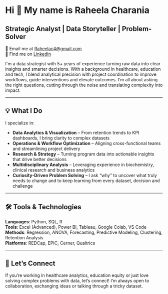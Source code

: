 # Hi 👋 My name is Raheela Charania  
## Strategic Analyst | Data Storyteller | Problem-Solver  

📧 Email me at [Raheelac4@gmail.com](mailto:Raheelac4@gmail.com)  
🤝 Find me on [LinkedIn](https://www.linkedin.com/in/raheelacharania)

I'm a data strategist with 5+ years of experience turning raw data into clear insights and smarter decisions. With a background in healthcare, education and tech, I blend analytical precision with project coordination to improve workflows, guide interventions and elevate outcomes. I’m all about asking the right questions, cutting through the noise and translating complexity into impact.

---

## 💡 What I Do  
I specialize in:

- **Data Analytics & Visualization** – From retention trends to KPI dashboards, I bring clarity to complex datasets  
- **Operations & Workflow Optimization** – Aligning cross-functional teams and streamlining project delivery  
- **Research & Strategy** – Turning program data into actionable insights that drive better decisions  
- **Multidisciplinary Analysis** – Leveraging experience in biochemistry, clinical research and business analytics  
- **Curiosity-Driven Problem Solving** – I ask “why” to uncover what truly needs to change and to keep learning from every dataset, decision and challenge  

---

## 🛠️ Tools & Technologies  
**Languages**: Python, SQL, R  
**Tools**: Excel (Advanced), Power BI, Tableau, Google Colab, VS Code  
**Methods**: Regression, ANOVA, Forecasting, Predictive Modeling, Clustering, Retention Analysis  
**Platforms**: REDCap, EPIC, Cerner, Qualtrics  

---

## 🚀 Let’s Connect  
If you’re working in healthcare analytics, education equity or just love solving complex problems with data, let’s connect! I’m always open to collaboration, exchanging ideas or talking through a tricky dataset.
